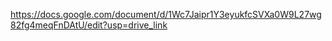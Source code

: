 https://docs.google.com/document/d/1Wc7Jaipr1Y3eyukfcSVXa0W9L27wg82fg4meqFnDAtU/edit?usp=drive_link
